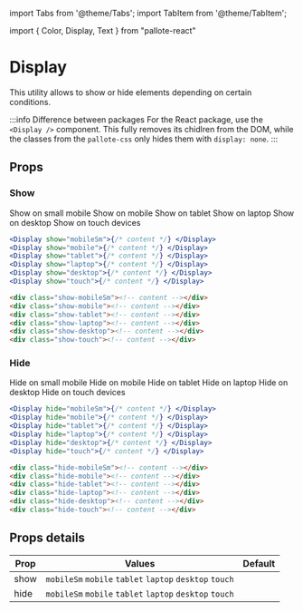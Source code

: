 ---
---
import Tabs from '@theme/Tabs';
import TabItem from '@theme/TabItem';

import { Color, Display, Text } from "pallote-react"

# Display

This utility allows to show or hide elements depending on certain conditions.

:::info Difference between packages
For the React package, use the `<Display />` component. This fully removes its chidlren from the DOM, while the classes from the `pallote-css` only hides them with `display: none`.
:::

## Props

### Show

<div class="docs__block docs__block--portrait">
  <Display show="mobileSm">
    <Color fill="default" stroke="border" className={'ph-1 pv-½ br-sm'}><Text variant="caption">Show on small mobile</Text></Color>
  </Display>
  <Display show="mobile">
    <Color fill="default" stroke="border" className={'ph-1 pv-½ br-sm'}><Text variant="caption">Show on mobile</Text></Color>
  </Display>
  <Display show="tablet">
    <Color fill="default" stroke="border" className={'ph-1 pv-½ br-sm'}><Text variant="caption">Show on tablet</Text></Color>
  </Display>
  <Display show="laptop">
    <Color fill="default" stroke="border" className={'ph-1 pv-½ br-sm'}><Text variant="caption">Show on laptop</Text></Color>
  </Display>
  <Display show="desktop">
    <Color fill="default" stroke="border" className={'ph-1 pv-½ br-sm'}><Text variant="caption">Show on desktop</Text></Color>
  </Display>
  <Display show="touch">
    <Color fill="default" stroke="border" className={'ph-1 pv-½ br-sm'}><Text variant="caption">Show on touch devices</Text></Color>
  </Display>
</div>

<Tabs groupId="package" queryString>
  <TabItem value="react" label="React">

```jsx
<Display show="mobileSm">{/* content */} </Display>
<Display show="mobile">{/* content */} </Display>
<Display show="tablet">{/* content */} </Display>
<Display show="laptop">{/* content */} </Display>
<Display show="desktop">{/* content */} </Display>
<Display show="touch">{/* content */} </Display>
```
  </TabItem>
  <TabItem value="css" label="CSS">

```html
<div class="show-mobileSm"><!-- content --></div>
<div class="show-mobile"><!-- content --></div>
<div class="show-tablet"><!-- content --></div>
<div class="show-laptop"><!-- content --></div>
<div class="show-desktop"><!-- content --></div>
<div class="show-touch"><!-- content --></div>
```
  </TabItem>
</Tabs>

### Hide

<div class="docs__block docs__block--portrait">
  <Display hide="mobileSm">
    <Color fill="default" stroke="border" className={'ph-1 pv-½ br-sm'}><Text variant="caption">Hide on small mobile</Text></Color>
  </Display>
  <Display hide="mobile">
    <Color fill="default" stroke="border" className={'ph-1 pv-½ br-sm'}><Text variant="caption">Hide on mobile</Text></Color>
  </Display>
  <Display hide="tablet">
    <Color fill="default" stroke="border" className={'ph-1 pv-½ br-sm'}><Text variant="caption">Hide on tablet</Text></Color>
  </Display>
  <Display hide="laptop">
    <Color fill="default" stroke="border" className={'ph-1 pv-½ br-sm'}><Text variant="caption">Hide on laptop</Text></Color>
  </Display>
  <Display hide="desktop">
    <Color fill="default" stroke="border" className={'ph-1 pv-½ br-sm'}><Text variant="caption">Hide on desktop</Text></Color>
  </Display>
  <Display hide="touch">
    <Color fill="default" stroke="border" className={'ph-1 pv-½ br-sm'}><Text variant="caption">Hide on touch devices</Text></Color>
  </Display>
</div>

<Tabs groupId="package" queryString>
  <TabItem value="react" label="React">

```jsx
<Display hide="mobileSm">{/* content */} </Display>
<Display hide="mobile">{/* content */} </Display>
<Display hide="tablet">{/* content */} </Display>
<Display hide="laptop">{/* content */} </Display>
<Display hide="desktop">{/* content */} </Display>
<Display hide="touch">{/* content */} </Display>
```
  </TabItem>
  <TabItem value="css" label="CSS">

```html
<div class="hide-mobileSm"><!-- content --></div>
<div class="hide-mobile"><!-- content --></div>
<div class="hide-tablet"><!-- content --></div>
<div class="hide-laptop"><!-- content --></div>
<div class="hide-desktop"><!-- content --></div>
<div class="hide-touch"><!-- content --></div>
```
  </TabItem>
</Tabs>

## Props details

| Prop | Values | Default |
| - | - | - |
| show | `mobileSm` `mobile` `tablet` `laptop` `desktop` `touch` | | 
| hide | `mobileSm` `mobile` `tablet` `laptop` `desktop` `touch` | |
